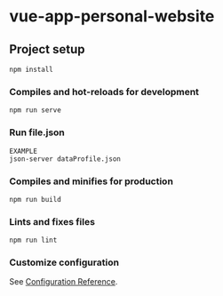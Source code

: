 # vue-app-personal-website

## Project setup
```
npm install
```

### Compiles and hot-reloads for development
```
npm run serve
```
### Run file.json
```
EXAMPLE
json-server dataProfile.json
```

### Compiles and minifies for production
```
npm run build
```

### Lints and fixes files
```
npm run lint
```

### Customize configuration
See [Configuration Reference](https://cli.vuejs.org/config/).
